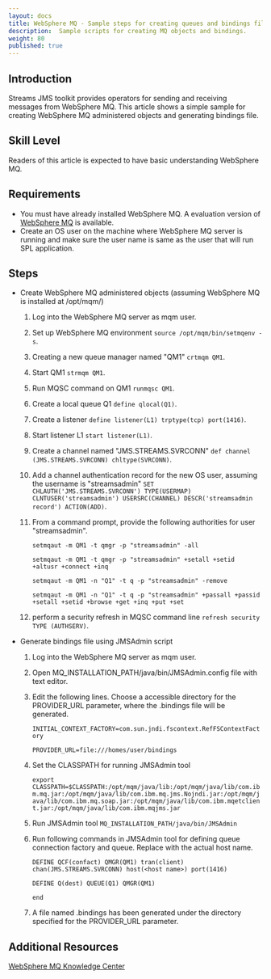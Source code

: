 ```yaml
---
layout: docs
title: WebSphere MQ - Sample steps for creating queues and bindings file
description:  Sample scripts for creating MQ objects and bindings.
weight: 80
published: true
---
```


## Introduction
 Streams JMS toolkit provides operators for sending and receiving messages from WebSphere MQ. This article shows a simple sample for creating WebSphere MQ administered objects and generating bindings file.

## Skill Level
Readers of this article is expected to have basic understanding WebSphere MQ.

## Requirements
- You must have already installed WebSphere MQ. A evaluation version of [WebSphere MQ](https://www-01.ibm.com/marketing/iwm/iwm/web/pick.do?pkgid=&S_SRCID=ESD-WSMQ-EVAL&source=ESD-WSMQ-EVAL&S_TACT=109J84RW&S_PKG=CR9H9ML&lang=en_US&lang=en_US) is available.
- Create an OS user on the machine where WebSphere MQ server is running and make sure the user name is same as the user that will run SPL application.

## Steps

* Create WebSphere MQ administered objects (assuming WebSphere MQ is installed at /opt/mqm/)
  1. Log into the WebSphere MQ server as mqm user.
  2. Set up WebSphere MQ environment `source /opt/mqm/bin/setmqenv -s`.
  3. Creating a new queue manager named "QM1" `crtmqm QM1`.
  4. Start QM1 `strmqm QM1`.
  5. Run MQSC command on QM1 `runmqsc QM1`.
  6. Create a local queue Q1 `define qlocal(Q1)`.
  7. Create a listener `define listener(L1) trptype(tcp) port(1416)`.
  8. Start listener L1 `start listener(L1)`.
  9. Create a channel named "JMS.STREAMS.SVRCONN" `def channel (JMS.STREAMS.SVRCONN) chltype(SVRCONN)`.
  10. Add a channel authentication record for the new OS user, assuming the username is "streamsadmin" `SET CHLAUTH('JMS.STREAMS.SVRCONN') TYPE(USERMAP) CLNTUSER('streamsadmin') USERSRC(CHANNEL) DESCR('streamsadmin record') ACTION(ADD)`.
  11. From a command prompt, provide the following authorities for user "streamsadmin".

      `setmqaut -m QM1 -t qmgr -p "streamsadmin" -all`

	  `setmqaut -m QM1 -t qmgr -p "streamsadmin" +setall +setid +altusr +connect +inq`

	  `setmqaut -m QM1 -n "Q1" -t q -p "streamsadmin" -remove`

	  `setmqaut -m QM1 -n "Q1" -t q -p "streamsadmin" +passall +passid +setall +setid +browse +get +inq +put +set`

  12. perform a security refresh in MQSC command line `refresh security TYPE (AUTHSERV)`.


* Generate bindings file using JMSAdmin script
  1. Log into the WebSphere MQ server as mqm user.
  2. Open MQ_INSTALLATION_PATH/java/bin/JMSAdmin.config file with text editor.
  3. Edit the following lines. Choose a accessible directory for the PROVIDER_URL parameter, where the .bindings file will be generated.

     `INITIAL_CONTEXT_FACTORY=com.sun.jndi.fscontext.RefFSContextFactory`

     `PROVIDER_URL=file:///homes/user/bindings`

  4. Set the CLASSPATH for running JMSAdmin tool

     `export CLASSPATH=$CLASSPATH:/opt/mqm/java/lib:/opt/mqm/java/lib/com.ibm.mq.jar:/opt/mqm/java/lib/com.ibm.mq.jms.Nojndi.jar:/opt/mqm/java/lib/com.ibm.mq.soap.jar:/opt/mqm/java/lib/com.ibm.mqetclient.jar:/opt/mqm/java/lib/com.ibm.mqjms.jar`

  5. Run JMSAdmin tool `MQ_INSTALLATION_PATH/java/bin/JMSAdmin`
  6. Run following commands in JMSAdmin tool for defining queue connection factory and queue. Replace <host name> with the actual host name.

     `DEFINE QCF(confact) QMGR(QM1) tran(client) chan(JMS.STREAMS.SVRCONN) host(<host name>) port(1416)`

     `DEFINE Q(dest) QUEUE(Q1) QMGR(QM1)`

     `end`
  7. A file named .bindings has been generated under the directory specified for the PROVIDER_URL parameter.

## Additional Resources
[WebSphere MQ Knowledge Center](https://www-01.ibm.com/support/knowledgecenter/SSFKSJ_8.0.0/com.ibm.mq.helphome.v80.doc/WelcomePagev8r0.htm?lang=en)
